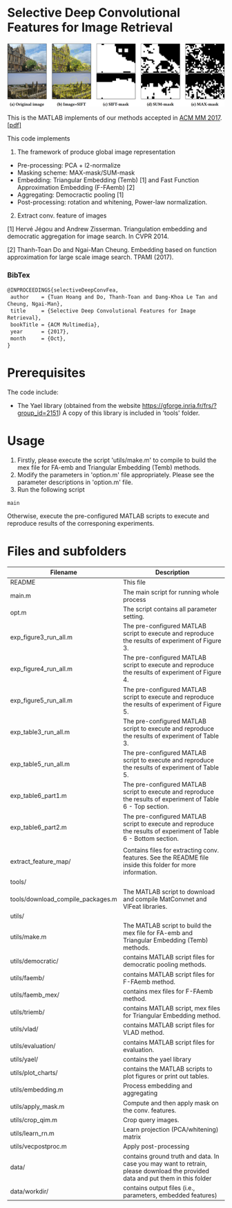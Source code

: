 Selective Deep Convolutional Features for Image Retrieval
===========

![alt text](images/masking_schemes.png)

This is the MATLAB implements of our methods accepted in [ACM MM 2017](http://www.acmmm.org/2017/). [[pdf]](https://arxiv.org/abs/1707.00809)

This code implements 
1. The framework of produce global image representation
* Pre-processing: PCA + l2-normalize
* Masking scheme: MAX-mask/SUM-mask
* Embedding: Triangular Embedding (Temb) [1] and Fast Function Approximation Embedding (F-FAemb) [2]
* Aggregating: Democractic pooling [1]
* Post-processing: rotation and whitening, Power-law normalization.
2. Extract conv. feature of images

[1] Hervé Jégou and Andrew Zisserman. Triangulation embedding and democratic aggregation for image search. In CVPR 2014.

[2] Thanh-Toan Do and Ngai-Man Cheung. Embedding based on function approximation for large scale image search. TPAMI (2017).

### BibTex
``` 
@INPROCEEDINGS{selectiveDeepConvFea,
 author    = {Tuan Hoang and Do, Thanh-Toan and Dang-Khoa Le Tan and Cheung, Ngai-Man},
 title     = {Selective Deep Convolutional Features for Image Retrieval},
 bookTitle = {ACM Multimedia},
 year      = {2017},
 month     = {Oct},
}
```



Prerequisites
=============
The code include:
- The Yael library (obtained from the website https://gforge.inria.fr/frs/?group_id=2151)
  A copy of this library is included in 'tools' folder.

Usage
=============
1) Firstly, please execute the script 'utils/make.m' to compile to build the mex file for FA-emb and Triangular Embedding (Temb) methods.
2) Modify the parameters in 'option.m' file appropriately. Please see the parameter descriptions in 'option.m' file.
3) Run the following script
```
main
```

Otherwise, execute the pre-configured MATLAB scripts to execute and reproduce results of the corresponing experiments.

Files and subfolders
=====================
|Filename|Description|
|--------|----------|
|README                      | This file|
|main.m                      | The main script for running whole process|
|opt.m                       | The script contains all parameter setting.|
|exp_figure3_run_all.m       | The pre-configured MATLAB script to execute and reproduce the results of experiment of Figure 3. |
|exp_figure4_run_all.m       | The pre-configured MATLAB script to execute and reproduce the results of experiment of Figure 4. |
|exp_figure5_run_all.m       | The pre-configured MATLAB script to execute and reproduce the results of experiment of Figure 5. |
|exp_table3_run_all.m       | The pre-configured MATLAB script to execute and reproduce the results of experiment of Table 3. |
|exp_table5_run_all.m       | The pre-configured MATLAB script to execute and reproduce the results of experiment of Table 5. |
|exp_table6_part1.m         | The pre-configured MATLAB script to execute and reproduce the results of experiment of Table 6 - Top section. |
|exp_table6_part2.m         | The pre-configured MATLAB script to execute and reproduce the results of experiment of Table 6 - Bottom section. |
|||
|extract_feature_map/        |Contains files for extracting conv. features. See the README file inside this folder for more information.|
|tools/| |
|tools/download_compile_packages.m | The MATLAB script to download and compile MatConvnet and VlFeat libraries. |
|utils/| |
|utils/make.m                | The MATLAB script to build the mex file for FA-emb and Triangular Embedding (Temb) methods.|
|utils/democratic/           |contains MATLAB script files for democratic pooling methods.|
|utils/faemb/                |contains MATLAB script files for F-FAemb method.|
|utils/faemb_mex/            |contains mex files for F-FAemb method.|
|utils/triemb/               |contains MATLAB script, mex files for Triangular Embedding method.|
|utils/vlad/                 |contains MATLAB script files for VLAD method.|
|utils/evaluation/           |contains MATLAB script files for evaluation.|
|utils/yael/                 |contains the yael library|
|utils/plot_charts/			 |contains the MATLAB scripts to plot figures or print out tables. |
|utils/embedding.m           |Process embedding and aggregating|
|utils/apply_mask.m          |Compute and then apply mask on the conv. features.|
|utils/crop_qim.m            |Crop query images.|
|utils/learn_rn.m            |Learn projection (PCA/whitening) matrix|
|utils/vecpostproc.m         |Apply post-processing|
|data/                       |contains ground truth and data. In case you may want to retrain, please download the provided data and put them in this folder|
|data/workdir/               |contains output files (i.e., parameters, embedded features)|

